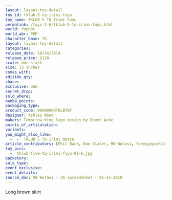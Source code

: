 ```yaml
---
layout: layout-toy-detail 
toy_id: tklub-5-tq-irimi-fuyu
toy_name: TKLUB 5 TQ Irimi Fuyu
permalink: /toys-1-6/tklub-5-tq-irimi-fuyu.html
world: Popbot
world_abr: POP
character_base: TQ
layout: layout-toy-detail
categories: 
release_date: 10/24/2014
release_price: $120 
scale: one sixth
size: 12 inches
comes_with: 
edition_qty: 
chase: 
exclusive: 3AA
secret_drop: 
sold_where: 
bamba_points: 
packaging_type: 
product_code: 00000000TKLBTQF
designer: Ashley Wood
makers: Tomorrow King logo design by Brent Ashe
points_of_articulation: 
variants: 
you_might_also_like: 
  -  -  TKLUB 5 TQ Irimi Natsu
article_contributors: [Phil Back, Don Slater, MW Wutasi, foreignparticle, Brent Ashe]
toy_pics: 
  -  tklub-five-tq-irimi-fuyu-01-6.jpg
backstory: 
sale_type: 
event_exclusive: 
event_details: 
source_doc: MW Wutasi - 3A spreadsheet - 01-15-2019
---
```

Long brown skirt